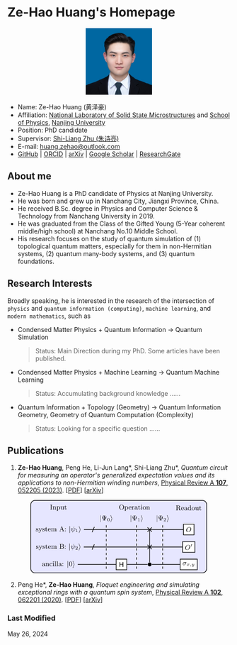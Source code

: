 # Ze-Hao Huang's Homepage

<div align=center>
    <img src="./ID_Photo.jpg" alt="image" width="150" height="auto">
</div>


- Name: Ze-Hao Huang (黄泽豪)
- Affiliation: [National Laboratory of Solid State Microstructures](https://vlssm.nju.edu.cn/main.htm) and [School of Physics](https://physics.nju.edu.cn/), [Nanjing University](https://www.nju.edu.cn/)
- Position: PhD candidate
- Supervisor: [Shi-Liang Zhu (朱诗亮)](https://physics.scnu.edu.cn/a/20201218/6945.html)
- E-mail: [huang.zehao@outlook.com](mailto:huang.zehao@outlook.com)
- [GitHub](https://github.com/zhhuang98)
 | [ORCID](https://orcid.org/0000-0002-1180-7673)
 | [arXiv](https://arxiv.org/a/huang_z_3.html)
 | [Google Scholar](https://scholar.google.cz/citations?hl=zh-CN&pli=1&user=Guq9h6AAAAAJ)
 | [ResearchGate](https://www.researchgate.net/profile/Ze-Hao-Huang)


## About me

- Ze-Hao Huang is a PhD candidate of Physics at Nanjing University.
- He was born and grew up in Nanchang City, Jiangxi Province, China.
- He received B.Sc. degree in Physics and Computer Science & Technology from Nanchang University in 2019.
- He was graduated from the Class of the Gifted Young (5-Year coherent middle/high school) at Nanchang No.10 Middle School.
- His research focuses on the study of quantum simulation of (1) topological quantum matters, especially for them in non-Hermitian systems, (2) quantum many-body systems, and (3) quantum foundations.


## Research Interests

Broadly speaking, he is interested in the research of the intersection of `physics` and `quantum information (computing)`, `machine learning`, and `modern mathematics`, such as
- Condensed Matter Physics + Quantum Information -> Quantum Simulation
    > Status: Main Direction during my PhD. Some articles have been published.
- Condensed Matter Physics + Machine Learning -> Quantum Machine Learning
    > Status: Accumulating background knowledge ......
- Quantum Information + Topology (Geometry) -> Quantum Information Geometry, Geometry of Quantum Computation (Complexity)
    > Status: Looking for a specific question ......

<!-- Currently, he tries to design some experimental schemes based on weak-value measurement techniques for verifying novel quantum phenomena. -->


## Publications

1. **Ze-Hao Huang**, Peng He, Li-Jun Lang\*, Shi-Liang Zhu\*, *Quantum circuit for measuring an operator's generalized expectation values and its applications to non-Hermitian winding numbers*, [Physical Review A **107**, 052205 (2023)](https://journals.aps.org/pra/abstract/10.1103/PhysRevA.107.052205).
\[[PDF](papers/PhysRevA.107.052205.pdf)\]
\[[arXiv](https://arxiv.org/abs/2210.12732)\]

<div align=center>
    <img src="./figures/meas_circ.svg" alt="image" width="400" height="auto">
</div>

2. Peng He\*, **Ze-Hao Huang**, *Floquet engineering and simulating exceptional rings with a quantum spin system*, [Physical Review A **102**, 062201 (2020)](https://journals.aps.org/pra/abstract/10.1103/PhysRevA.102.062201). 
\[[PDF](papers/PhysRevA.102.062201.pdf)\]
\[[arXiv](https://arxiv.org/abs/2005.02703)\]


### Last Modified
May 26, 2024
